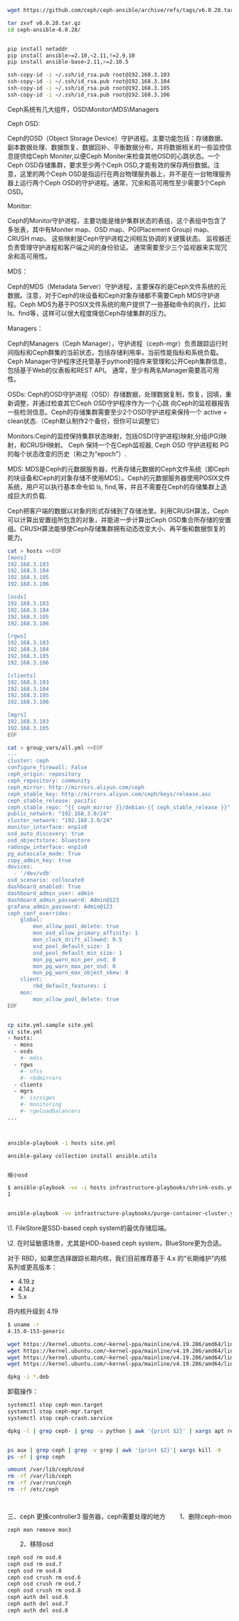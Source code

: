 



```sh
wget https://github.com/ceph/ceph-ansible/archive/refs/tags/v6.0.28.tar.gz

tar zxvf v6.0.28.tar.gz
cd ceph-ansible-6.0.28/


pip install netaddr
pip install ansible>=2.10,<2.11,!=2.9.10
pip install ansible-base<2.11,>=2.10.5

ssh-copy-id -i ~/.ssh/id_rsa.pub root@192.168.3.103 
ssh-copy-id -i ~/.ssh/id_rsa.pub root@192.168.3.104  
ssh-copy-id -i ~/.ssh/id_rsa.pub root@192.168.3.105 
ssh-copy-id -i ~/.ssh/id_rsa.pub root@192.168.3.106 
```





Ceph系统有几大组件，OSD\Monitor\MDS\Managers

Ceph OSD:

Ceph的OSD（Object Storage Device）守护进程。主要功能包括：存储数据、副本数据处理、数据恢复、数据回补、平衡数据分布，并将数据相关的一些监控信息提供给Ceph Moniter,以便Ceph Moniter来检查其他OSD的心跳状态。一个Ceph OSD存储集群，要求至少两个Ceph OSD,才能有效的保存两份数据。注意，这里的两个Ceph OSD是指运行在两台物理服务器上，并不是在一台物理服务器上运行两个Ceph OSD的守护进程。通常，冗余和高可用性至少需要3个Ceph OSD。

Monitor:

Ceph的Monitor守护进程，主要功能是维护集群状态的表组，这个表组中包含了多张表，其中有Moniter map、OSD map、PG(Placement Group) map、CRUSH map。 这些映射是Ceph守护进程之间相互协调的关键簇状态。 监视器还负责管理守护进程和客户端之间的身份验证。 通常需要至少三个监视器来实现冗余和高可用性。

MDS：

Ceph的MDS（Metadata Server）守护进程，主要保存的是Ceph文件系统的元数据。注意，对于Ceph的块设备和Ceph对象存储都不需要Ceph MDS守护进程。Ceph MDS为基于POSIX文件系统的用户提供了一些基础命令的执行，比如ls、find等，这样可以很大程度降低Ceph存储集群的压力。

Managers：

Ceph的Managers（Ceph Manager），守护进程（ceph-mgr）负责跟踪运行时间指标和Ceph群集的当前状态，包括存储利用率，当前性能指标和系统负载。 Ceph Manager守护程序还托管基于python的插件来管理和公开Ceph集群信息，包括基于Web的仪表板和REST API。 通常，至少有两名Manager需要高可用性。





OSDs: Ceph的OSD守护进程（OSD）存储数据，处理数据复制，恢复，回填，重新调整，并通过检查其它Ceph OSD守护程序作为一个心跳 向Ceph的监视器报告一些检测信息。Ceph的存储集群需要至少2个OSD守护进程来保持一个 active + clean状态.（Ceph默认制作2个备份，但你可以调整它）

Monitors:Ceph的监控保持集群状态映射，包括OSD(守护进程)映射,分组(PG)映射，和CRUSH映射。 Ceph 保持一个在Ceph监视器, Ceph OSD 守护进程和 PG的每个状态改变的历史（称之为“epoch”）.

MDS: MDS是Ceph的元数据服务器，代表存储元数据的Ceph文件系统（即Ceph的块设备和Ceph的对象存储不使用MDS）。Ceph的元数据服务器使用POSIX文件系统，用户可以执行基本命令如 ls, find,等，并且不需要在Ceph的存储集群上造成巨大的负载.

Ceph把客户端的数据以对象的形式存储到了存储池里。利用CRUSH算法，Ceph可以计算出安置组所包含的对象，并能进一步计算出Ceph OSD集合所存储的安置组。CRUSH算法能够使Ceph存储集群拥有动态改变大小、再平衡和数据恢复的能力。





```bash
cat > hosts <<EOF
[mons]
192.168.3.103
192.168.3.104
192.168.3.105
192.168.3.106

[osds]
192.168.3.103
192.168.3.104
192.168.3.105
192.168.3.106

[rgws]
192.168.3.103
192.168.3.104
192.168.3.105
192.168.3.106

[clients]
192.168.3.103
192.168.3.104
192.168.3.105
192.168.3.106

[mgrs]
192.168.3.103
192.168.3.105
EOF

cat > group_vars/all.yml <<EOF
---
cluster: ceph
configure_firewall: False
ceph_origin: repository
ceph_repository: community
ceph_mirror: http://mirrors.aliyun.com/ceph
ceph_stable_key: http://mirrors.aliyun.com/ceph/keys/release.asc
ceph_stable_release: pacific
ceph_stable_repo: "{{ ceph_mirror }}/debian-{{ ceph_stable_release }}"
public_network: "192.168.3.0/24"
cluster_network: "192.168.3.0/24"
monitor_interface: enp1s0
osd_auto_discovery: true
osd_objectstore: bluestore
radosgw_interface: enp1s0
pg_autoscale_mode: True
copy_admin_key: true
devices:
  - '/dev/vdb'
osd_scenario: collocated
dashboard_enabled: True
dashboard_admin_user: admin
dashboard_admin_password: Admin@123
grafana_admin_password: Admin@123
ceph_conf_overrides:
    global:
        mon_allow_pool_delete: true
        mon_osd_allow_primary_affinity: 1
        mon_clock_drift_allowed: 0.5
        osd_pool_default_size: 3
        osd_pool_default_min_size: 1
        mon_pg_warn_min_per_osd: 0
        mon_pg_warn_max_per_osd: 0
        mon_pg_warn_max_object_skew: 0
    client:
        rbd_default_features: 1
    mon:
        mon_allow_pool_delete: true 
EOF


cp site.yml.sample site.yml
vi site.yml
- hosts:
  - mons
  - osds
    #- mdss
  - rgws
    #- nfss
    #- rbdmirrors
  - clients
  - mgrs
    #- iscsigws
    #- monitoring
    #- rgwloadbalancers
...



ansible-playbook -i hosts site.yml 

ansible-galaxy collection install ansible.utils


缩小osd

$ ansible-playbook -vv -i hosts infrastructure-playbooks/shrink-osds.yml -e osd_to_kill=1,2,3
1


ansible-playbook -vv infrastructure-playbooks/purge-container-cluster.yml

```















\1.  FileStore是SSD-based ceph system的最优存储后端。

\2.  在时延敏感场景，尤其是HDD-based ceph system，BlueStore更为合适。







对于 RBD，如果您选择跟踪长期内核，我们目前推荐基于 4.x 的“长期维护”内核系列或更高版本：

- 4.19.z
- 4.14.z
- 5.x



将内核升级到 4.19

```bash
$ uname -r
4.15.0-153-generic

wget https://kernel.ubuntu.com/~kernel-ppa/mainline/v4.19.286/amd64/linux-headers-4.19.286-0419286-generic_4.19.286-0419286.202306140936_amd64.deb
wget https://kernel.ubuntu.com/~kernel-ppa/mainline/v4.19.286/amd64/linux-headers-4.19.286-0419286_4.19.286-0419286.202306140936_all.deb
wget https://kernel.ubuntu.com/~kernel-ppa/mainline/v4.19.286/amd64/linux-image-unsigned-4.19.286-0419286-generic_4.19.286-0419286.202306140936_amd64.deb
wget https://kernel.ubuntu.com/~kernel-ppa/mainline/v4.19.286/amd64/linux-modules-4.19.286-0419286-generic_4.19.286-0419286.202306140936_amd64.deb

dpkg -i *.deb
```





卸载操作：

```bash
systemctl stop ceph-mon.target
systemctl stop ceph-mgr.target
systemctl stop ceph-crash.service

dpkg -l | grep ceph- | grep -v python | awk '{print $2}' | xargs apt remove -y


ps aux | grep ceph | grep -v grep | awk '{print $2}'| xargs kill -9
ps -ef | grep ceph

umount /var/lib/ceph/osd
rm -rf /var/lib/ceph
rm -rf /var/run/ceph
rm -rf /etc/ceph




```





三、ceph 更换controller3 服务器，ceph需要处理的地方
　　1、删除ceph-mon

```
ceph mon remove mon3
```


　　2、移除osd
```bash
ceph osd rm osd.6
ceph osd rm osd.7
ceph osd rm osd.8
ceph osd crush rm osd.6
ceph osd crush rm osd.7
ceph osd crush rm osd.8
ceph auth del osd.6
ceph auth del osd.7
ceph auth del osd.8
```

